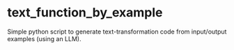 # text_function_by_example
Simple python script to generate text-transformation code from input/output examples (using an LLM).

